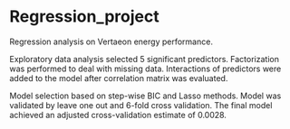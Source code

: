 # Regression_project

Regression analysis on Vertaeon energy performance.

Exploratory data analysis selected 5 significant predictors. Factorization was performed to deal with
missing data. Interactions of predictors were added to the model after correlation matrix was evaluated.

Model selection based on step-wise BIC and Lasso methods. Model was validated by leave one out and
6-fold cross validation. The final model achieved an adjusted cross-validation estimate of 0.0028.
